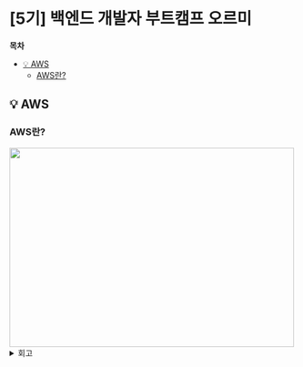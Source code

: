 # [5기] 백엔드 개발자 부트캠프 오르미

**목차**

- [💡 AWS](#AWS)
  - [AWS란?](#aws란)



## 💡 AWS
<a id="AWS"></a>

### AWS란?
<a id="AWS란"></a>





<img src="img/day46/" width="500" height="350" alt="">


<details>
<summary> 회고 </summary>


</details>